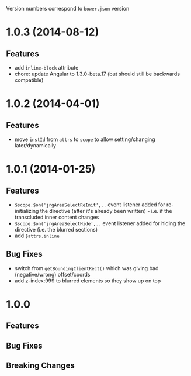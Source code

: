 Version numbers correspond to `bower.json` version

# 1.0.3 (2014-08-12)
## Features
- add `inline-block` attribute
- chore: update Angular to 1.3.0-beta.17 (but should still be backwards compatible)


# 1.0.2 (2014-04-01)
## Features
- move `instId` from `attrs` to `scope` to allow setting/changing later/dynamically


# 1.0.1 (2014-01-25)
## Features
- `$scope.$on('jrgAreaSelectReInit',..` event listener added for re-initializing the directive (after it's already been written) - i.e. if the transcluded inner content changes
- `$scope.$on('jrgAreaSelectHide',..` event listener added for hiding the directive (i.e. the blurred sections)
- add `$attrs.inline`

## Bug Fixes
- switch from `getBoundingClientRect()` which was giving bad (negative/wrong) offset/coords
- add z-index:999 to blurred elements so they show up on top


# 1.0.0

## Features

## Bug Fixes

## Breaking Changes